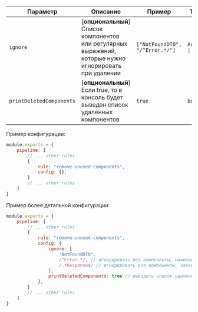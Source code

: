 | Параметр    | Описание                          | Пример            | Типизация              | Дефолтное |
| -------- |-----------------------------------|-------------------|------------------------|-----------|
| `ignore`  | [**опциональный**] Список компонентов или регулярных выражений, которые нужно игнорировать при удалении | `["NotFoundDTO", "/^Error.*/"]` | `Array<string \| RegExp>` | `[]` |
| `printDeletedComponents` | [**опциональный**] Если true, то в консоль будет выведен список удаленных компонентов | `true` | `boolean` | `false` |

Пример конфигурации:

```js
module.exports = {
    pipeline: [
        // ... other rules
        {
            rule: "remove-unused-components",
            config: {},
        }
        // ... other rules
    ]
}
```

Пример более детальной конфигурации:

```js
module.exports = {
    pipeline: [
        // ... other rules
        {
            rule: "remove-unused-components",
            config: {
                ignore: [
                    "NotFoundDTO",
                    /^Error.*/, // игнорировать все компоненты, начинающиеся с Error
                    /.*Response$/ // игнорировать все компоненты, заканчивающиеся на Response
                ],
                printDeletedComponents: true // выводить список удаленных компонентов в консоль
            },
        }
        // ... other rules
    ]
}
```
